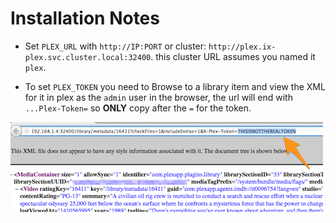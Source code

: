 # Installation Notes

- Set `PLEX_URL` with `http://IP:PORT` or cluster: `http://plex.ix-plex.svc.cluster.local:32400`. this cluster URL assumes you named it `plex`.

- To set `PLEX_TOKEN` you need to Browse to a library item and view the XML for it in plex as the `admin` user in the browser, the url will end with `...Plex-Token=` so **ONLY** copy after the `=` for the token.

![xml_info_token.png](imgs/xml_info_token.png)
